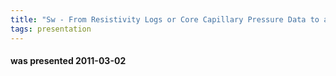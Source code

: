 ```yaml
---
title: "Sw - From Resistivity Logs or Core Capillary Pressure Data to a Saturation-Height Function (SHF) - a Short Review of a Few Issues Relating to Sw Estimation, QCing, and Modelling (Christian Halvorsen, Statoil)"
tags: presentation
---
```

#### was presented 2011-03-02 

